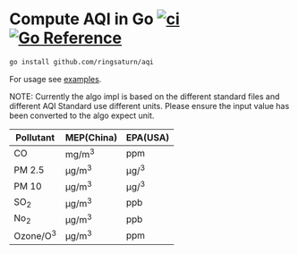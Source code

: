 # Compute AQI in Go [![ci](https://github.com/ringsaturn/aqi/actions/workflows/ci.yml/badge.svg)](https://github.com/ringsaturn/aqi/actions/workflows/ci.yml) [![Go Reference](https://pkg.go.dev/badge/github.com/ringsaturn/aqi.svg)](https://pkg.go.dev/github.com/ringsaturn/aqi)

```bash
go install github.com/ringsaturn/aqi
```

For usage see [examples](_example/).

NOTE: Currently the algo impl is based on the different standard files and
different AQI Standard use different units.
Please ensure the input value has been converted to the algo expect unit.

| Pollutant           | MEP(China)       | EPA(USA)        |
| ------------------- | ---------------- | --------------- |
| CO                  | mg/m<sup>3</sup> | ppm             |
| PM 2.5              | μg/m<sup>3</sup> | μg/<sup>3</sup> |
| PM 10               | μg/m<sup>3</sup> | μg/<sup>3</sup> |
| SO<sub>2</sub>      | μg/m<sup>3</sup> | ppb             |
| No<sub>2</sub>      | μg/m<sup>3</sup> | ppb             |
| Ozone/O<sup>3</sup> | μg/m<sup>3</sup> | ppm             |
